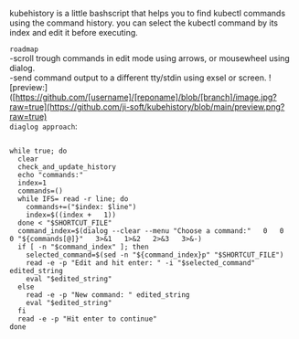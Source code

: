 
kubehistory is a little bashscript that helps you to find kubectl commands using the command history.
you can select the kubectl command by its index and edit it before executing.


`roadmap
`
<br>
-scroll trough commands in edit mode using arrows, or mousewheel using dialog.
<br>
-send command output to a different tty/stdin using exsel or screen.
![preview:]([https://github.com/[username]/[reponame]/blob/[branch]/image.jpg?raw=true](https://github.com/ji-soft/kubehistory/blob/main/preview.png?raw=true)
<br>
`diaglog approach`:
```

while true; do
  clear
  check_and_update_history
  echo "commands:"
  index=1
  commands=()
  while IFS= read -r line; do
    commands+=("$index: $line")
    index=$((index +   1))
  done < "$SHORTCUT_FILE"
  command_index=$(dialog --clear --menu "Choose a command:"   0   0   0 "${commands[@]}"   3>&1   1>&2   2>&3   3>&-)
  if [ -n "$command_index" ]; then
    selected_command=$(sed -n "${command_index}p" "$SHORTCUT_FILE")
    read -e -p "Edit and hit enter: " -i "$selected_command" edited_string
    eval "$edited_string"
  else
    read -e -p "New command: " edited_string
    eval "$edited_string"
  fi
  read -e -p "Hit enter to continue"
done
 ```
 

